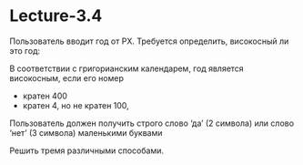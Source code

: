 # Lecture-3.4

Пользователь вводит год от РХ. Требуется определить, високосный ли это год: 

В соответствии с григорианским календарем, год является високосным, если его номер 
- кратен 400
- кратен 4, но не кратен 100, 

Пользователь должен получить строго слово ‘да’ (2 символа) или слово ‘нет’ (3 символа) маленькими буквами

Решить тремя различными способами.
